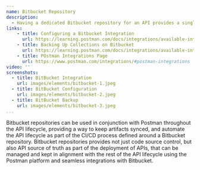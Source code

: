 ```yaml
---
name: Bitbucket Repository
description: 
  - Having a dedicated Bitbucket repository for an API provides a single place where code and other artifacts can be managed, with a pipeline, issues, and other supporting elements an API will need to operate.
links:
    - title: Configuring a Bitbucket Integration
      url: https://learning.postman.com/docs/integrations/available-integrations/bitbucket/
    - title: Backing Up Collections on Bitbucket
      url: https://learning.postman.com/docs/integrations/available-integrations/bitbucket/#backing-up-collections-on-bitbucket
    - title: POstman Integrations Page
      url: https://www.postman.com/integrations/#postman-integrations            
video: ''
screenshots:
  - title: BitBucket Integration
    url: images/elements/bitbucket-1.jpeg        
  - title: BitBucket Configuration
    url: images/elements/bitbucket-2.jpeg  
  - title: BitBucket Backup
    url: images/elements/bitbucket-3.jpeg    
...
```

Bitbucket repositories can be used in conjunction with Postman throughout the API lifecycle, providing a way to keep artifacts synced, and automate the API lifecycle as part of the CI/CD process defined around a Bitbucket repository. Bitbucket repositories provides not just code source control, but also API source of truth as part of the deployment of APIs, that can be managed and kept in alignment with the rest of the API lifecycle using the Postman platform and seamless integrations with Bitbucket.
